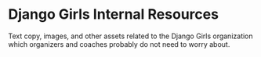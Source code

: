 Django Girls Internal Resources
===============================

Text copy, images, and other assets related to the Django Girls organization which organizers and coaches probably do not need to worry about.
